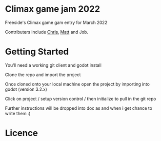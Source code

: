 # Climax game jam 2022
Freeside's Climax game gam entry for March 2022

Contributers include [Chris](https://github.com/admgecko), [Matt](https://github.com/crimsontome) and Job.

# Getting Started

You'll need a working git client and godot install

Clone the repo and import the project

Once cloned onto your local machine open the project by importing into godot (version 3.2.x)

Click on project / setup version control / then initialize to pull in the git repo

Further instructions will be dropped into doc as and when i get chance to write them :)

# Licence



